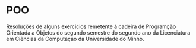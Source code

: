 # POO
Resoluções de alguns exercicios remetente à cadeira de Programção Orientada a Objetos do segundo semestre do segundo ano da 
Licenciatura em Ciências da Computação da Universidade do Minho.
